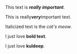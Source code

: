 <!-- author: author -->
<!-- uploadedAt: 2025-07-02T10:53:49.999Z -->
This text is ***really important***.

This is really***very***important text.

Italicized text is the *cat's meow*.

I just love **bold text**.

I just love **kuldeep**.
